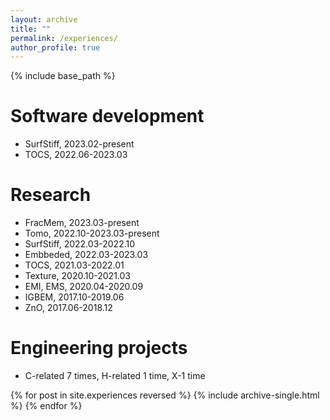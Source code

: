 ```yaml
---
layout: archive
title: ""
permalink: /experiences/
author_profile: true
---
```



{% include base_path %}

Software development
======
* SurfStiff, 2023.02-present
* TOCS, 2022.06-2023.03

Research
======
* FracMem, 2023.03-present
* Tomo, 2022.10-2023.03-present
* SurfStiff, 2022.03-2022.10
* Embbeded, 2022.03-2023.03
* TOCS, 2021.03-2022.01
* Texture, 2020.10-2021.03
* EMI, EMS, 2020.04-2020.09
* IGBEM, 2017.10-2019.06
* ZnO, 2017.06-2018.12

Engineering projects
======
* C-related 7 times, H-related 1 time, X-1 time

{% for post in site.experiences reversed %}
  {% include archive-single.html %}
{% endfor %}
